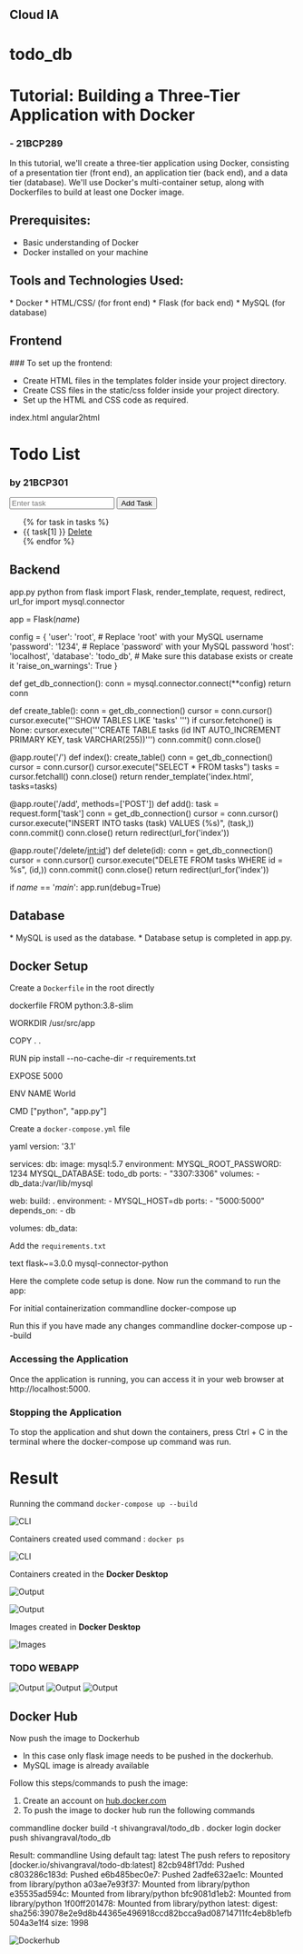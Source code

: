 ## Cloud IA
# todo_db
# Tutorial: Building a Three-Tier Application with Docker
### - 21BCP289
In this tutorial, we'll create a three-tier application using Docker, consisting of a presentation tier (front end), an application tier (back end), and a data tier (database). We'll use Docker's multi-container setup, along with Dockerfiles to build at least one Docker image.

<h2>Prerequisites:</h2>

* Basic understanding of Docker
* Docker installed on your machine

<h2>Tools and Technologies Used:</h2>
* Docker
* HTML/CSS/ (for front end)
* Flask (for back end)
* MySQL (for database)

<h2>Frontend</h2>
### To set up the frontend:

* Create HTML files in the templates folder inside your project directory.
* Create CSS files in the static/css folder inside your project directory.
* Set up the HTML and CSS code as required.

index.html
angular2html
<!DOCTYPE html>
<html lang="en">
<head>
    <meta charset="UTF-8">
    <meta name="viewport" content="width=device-width, initial-scale=1.0">
    <title>Todo List</title>
</head>
<body>
    <h1>Todo List</h1>
    <h3>by 21BCP301</h3>
    <form action="/add" method="POST">
        <input type="text" name="task" placeholder="Enter task">
        <button type="submit">Add Task</button>
    </form>
    <ul>
        {% for task in tasks %}
            <li>{{ task[1] }} <a href="/delete/{{ task[0] }}">Delete</a></li>
        {% endfor %}
    </ul>
</body>
</html>


<h2>Backend</h2>
app.py
python
from flask import Flask, render_template, request, redirect, url_for
import mysql.connector

app = Flask(_name_)

config = {
    'user': 'root',  # Replace 'root' with your MySQL username
    'password': '1234',  # Replace 'password' with your MySQL password
    'host': 'localhost',
    'database': 'todo_db',  # Make sure this database exists or create it
    'raise_on_warnings': True
}

def get_db_connection():
    conn = mysql.connector.connect(**config)
    return conn

def create_table():
    conn = get_db_connection()
    cursor = conn.cursor()
    cursor.execute('''SHOW TABLES LIKE 'tasks' ''')
    if cursor.fetchone() is None:
        cursor.execute('''CREATE TABLE tasks
                          (id INT AUTO_INCREMENT PRIMARY KEY, task VARCHAR(255))''')
        conn.commit()
    conn.close()



@app.route('/')
def index():
    create_table()
    conn = get_db_connection()
    cursor = conn.cursor()
    cursor.execute("SELECT * FROM tasks")
    tasks = cursor.fetchall()
    conn.close()
    return render_template('index.html', tasks=tasks)

@app.route('/add', methods=['POST'])
def add():
    task = request.form['task']
    conn = get_db_connection()
    cursor = conn.cursor()
    cursor.execute("INSERT INTO tasks (task) VALUES (%s)", (task,))
    conn.commit()
    conn.close()
    return redirect(url_for('index'))

@app.route('/delete/<int:id>')
def delete(id):
    conn = get_db_connection()
    cursor = conn.cursor()
    cursor.execute("DELETE FROM tasks WHERE id = %s", (id,))
    conn.commit()
    conn.close()
    return redirect(url_for('index'))

if _name_ == '_main_':
    app.run(debug=True)


<h2>Database</h2>
* MySQL is used as the database.
* Database setup is completed in app.py.

<h2>Docker Setup</h2>

Create a <code>Dockerfile</code> in the root directly

dockerfile
FROM python:3.8-slim

WORKDIR /usr/src/app

COPY . .

RUN pip install --no-cache-dir -r requirements.txt

EXPOSE 5000

ENV NAME World

CMD ["python", "app.py"]


Create a <code>docker-compose.yml</code> file

yaml
version: '3.1'

services:
  db:
    image: mysql:5.7
    environment:
      MYSQL_ROOT_PASSWORD: 1234
      MYSQL_DATABASE: todo_db
    ports:
      - "3307:3306" 
    volumes:
      - db_data:/var/lib/mysql

  web:
    build: .
    environment:
      - MYSQL_HOST=db
    ports:
      - "5000:5000"
    depends_on:
      - db

volumes:
  db_data:



Add the <code>requirements.txt</code>

text
flask~=3.0.0
mysql-connector-python


Here the complete code setup is done.
Now run the command to run the app:

For initial containerization
commandline
docker-compose up


Run this if you have made any changes 
commandline
docker-compose up --build

<h3>Accessing the Application</h3>
Once the application is running, you can access it in your web browser at http://localhost:5000.

<h3>Stopping the Application</h3>
To stop the application and shut down the containers, press Ctrl + C in the terminal where the docker-compose up command was run.

# Result
Running the command <code>docker-compose up --build</code>

![CLI](./images/cli1.png)

Containers created 
used command : <code>docker ps</code>

![CLI](./images/cli2.png)

Containers created in the <b>Docker Desktop</b>

![Output](./images/dd2.png)

![Output](./images/dd1.png)

Images created in <b>Docker Desktop</b>

![Images](./images/DD4.png)
### TODO WEBAPP 

![Output](./images/output1.png)
![Output](./images/output2.png)
![Output](./images/output3.png)

## Docker Hub

Now push the image to Dockerhub
* In this case only flask image needs to be pushed in the dockerhub.
* MySQL image is already available

Follow this steps/commands to push the image: 

1. Create an account on [hub.docker.com](https://hub.docker.com/)
2. To push the image to docker hub run the following commands

commandline
docker build -t shivangraval/todo_db .
docker login
docker push shivangraval/todo_db

Result: 
commandline
Using default tag: latest
The push refers to repository [docker.io/shivangraval/todo-db:latest]
82cb948f17dd: Pushed
c803286c183d: Pushed
e6b485bec0e7: Pushed
2adfe632ae1c: Mounted from library/python
a03ae7e93f37: Mounted from library/python
e35535ad594c: Mounted from library/python
bfc9081d1eb2: Mounted from library/python
1f00ff201478: Mounted from library/python
latest: digest: sha256:39078e2e9d8b44365e496918ccd82bcca9ad08714711fc4eb8b1efb504a3e1f4 size: 1998

![Dockerhub](./images/dh1.png)
